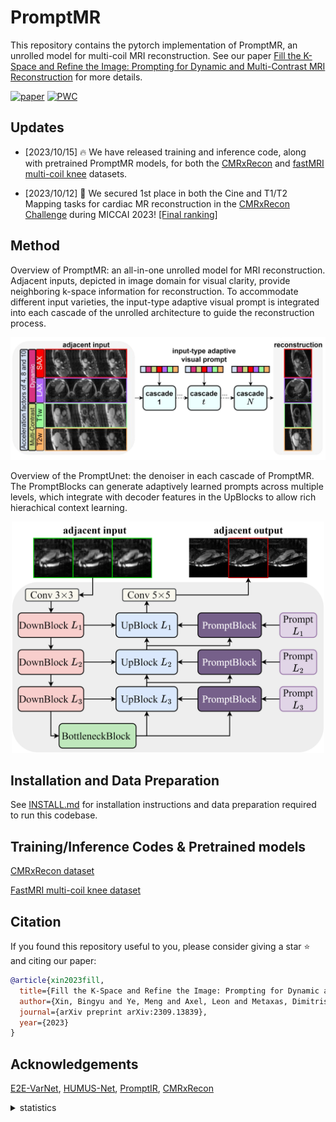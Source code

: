 # PromptMR

This repository contains the pytorch implementation of PromptMR, an unrolled model for multi-coil MRI reconstruction. See our paper [Fill the K-Space and Refine the Image: Prompting for Dynamic and Multi-Contrast MRI
Reconstruction](https://arxiv.org/abs/2309.13839) for more details.

[![paper](https://img.shields.io/badge/arXiv-Paper-<COLOR>.svg)](https://arxiv.org/abs/2309.13839)
[![PWC](https://img.shields.io/endpoint.svg?url=https://paperswithcode.com/badge/fill-the-k-space-and-refine-the-image/mri-reconstruction-on-fastmri-knee-val-8x)](https://paperswithcode.com/sota/mri-reconstruction-on-fastmri-knee-val-8x?p=fill-the-k-space-and-refine-the-image)


## Updates
- [2023/10/15] 🔥 We have released training and inference code, along with pretrained PromptMR models, for both the [CMRxRecon](./promptmr_examples/cmrxrecon/README.md) and [fastMRI multi-coil knee](./promptmr_examples/fastmri/README.md) datasets.

- [2023/10/12] 🥇 We secured 1st place in both the Cine and T1/T2 Mapping tasks for cardiac MR reconstruction in the [CMRxRecon Challenge](https://cmrxrecon.github.io/) during MICCAI 2023! [[Final ranking]](https://www.synapse.org/#!Synapse:syn51471091/wiki/624102)

## Method

Overview of PromptMR: an all-in-one unrolled model for MRI reconstruction. Adjacent inputs, depicted in image domain for visual clarity, provide neighboring k-space information for reconstruction. To accommodate different input varieties, the input-type adaptive visual prompt is integrated into each cascade of the unrolled architecture to guide the reconstruction process.

<div align="center">
    <img src="assets/promptmr.png" width="900"/>
</div>

Overview of the PromptUnet: the denoiser in each cascade of PromptMR. The PromptBlocks can generate adaptively learned prompts across multiple levels, which integrate with decoder features in the UpBlocks to allow rich hierachical context learning.

<div align="center">
    <img src="assets/promptunet.png" width="500"/>
</div>


## Installation and Data Preparation

See [INSTALL.md](INSTALL.md) for installation instructions and data preparation required to run this codebase.

## Training/Inference Codes & Pretrained models

[CMRxRecon dataset](promptmr_examples/cmrxrecon/README.md)

[FastMRI multi-coil knee dataset](promptmr_examples/fastmri/README.md)


## Citation
If you found this repository useful to you, please consider giving a star ⭐️ and citing our paper:
```bibtex
@article{xin2023fill,
  title={Fill the K-Space and Refine the Image: Prompting for Dynamic and Multi-Contrast MRI Reconstruction},
  author={Xin, Bingyu and Ye, Meng and Axel, Leon and Metaxas, Dimitris N},
  journal={arXiv preprint arXiv:2309.13839},
  year={2023}
}
```

## Acknowledgements
[E2E-VarNet](https://github.com/facebookresearch/fastMRI), [HUMUS-Net](https://github.com/z-fabian/HUMUS-Net), [PromptIR](https://github.com/va1shn9v/PromptIR), [CMRxRecon](https://github.com/CmrxRecon/CMRxRecon)


<details>
<summary>statistics</summary>

![visitors](https://visitor-badge.laobi.icu/badge?page_id=hellopipu/PromptMR)

</details>
